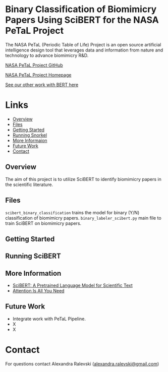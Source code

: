 # Binary Classification of Biomimicry Papers Using SciBERT for the NASA PeTaL Project

The NASA PeTaL (Periodic Table of Life) Project is an open source artificial intelligence design tool that leverages data and information from nature and technology to advance biomimicry R&D.

[NASA PeTaL Project GitHub](https://github.com/nasa-petal)

[NASA PeTaL Project Homepage](https://www1.grc.nasa.gov/research-and-engineering/vine/petal/)

[See our other work with BERT here](https://github.com/nasa-petal/PeTaL-labeller)

# Links
 * [Overview](#overview)
 * [Files](#files)
 * [Getting Started](#getting-started)
 * [Running Snorkel](#running-snorkel)
 * [More Informaion](#more-information)
 * [Future Work](#future-work)
 * [Contact](#contact)
  
## Overview
The aim of this project is to utilize SciBERT to identify biomimicry papers in the scientific literature. 

## Files
```scibert_binary_classification``` trains the model for binary (Y/N) classification of biomimicry papers.
```binary_labeler_scibert.py``` main file to train SciBERT on biomimicry papers.

## Getting Started

## Running SciBERT

## More Information
 * [SciBERT: A Pretrained Language Model for Scientific Text](https://arxiv.org/abs/1903.10676)
 * [Attention Is All You Need](https://arxiv.org/abs/1706.03762)

## Future Work
 * Integrate work with PeTaL Pipeline.
 * X
 * X

# Contact
For questions contact Alexandra Ralevski (alexandra.ralevski@gmail.com)


